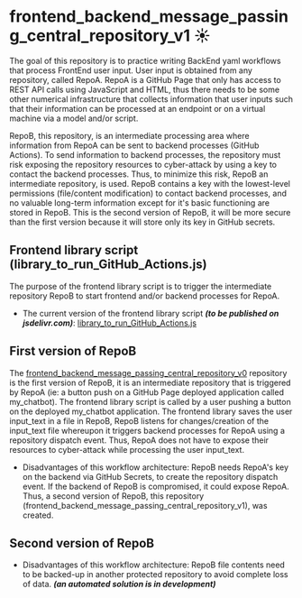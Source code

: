 # frontend_backend_message_passing_central_repository_v1 ☀️

The goal of this repository is to practice writing BackEnd yaml workflows that process FrontEnd user input. User input is obtained from any repository, called RepoA. RepoA is a GitHub Page that only has access to REST API calls using JavaScript and HTML, thus there needs to be some other numerical infrastructure that collects information that user inputs such that their information can be processed at an endpoint or on a virtual machine via a model and/or script.

RepoB, this repository, is an intermediate processing area where information from RepoA can be sent to backend processes (GitHub Actions). To send information to backend processes, the repository must risk exposing the repository resources to cyber-attack by using a key to contact the backend processes. Thus, to minimize this risk, RepoB an intermediate repository, is used. RepoB contains a key with the lowest-level permissions (file/content modification) to contact backend processes, and no valuable long-term information except for it's basic functioning are stored in RepoB. This is the second version of RepoB, it will be more secure than the first version because it will store only its key in GitHub secrets.

## Frontend library script (library_to_run_GitHub_Actions.js)
The purpose of the frontend library script is to trigger the intermediate repository RepoB to start frontend and/or backend processes for RepoA.
- The current version of the frontend library script ***(to be published on jsdelivr.com)***: [library_to_run_GitHub_Actions.js](https://github.com/CodeSolutions2/library_to_run_GitHub_Actions)


## First version of RepoB
The [frontend_backend_message_passing_central_repository_v0](https://github.com/CodeSolutions2/frontend_backend_message_passing_central_repository_v0) repository is the first version of RepoB, it is an intermediate repository that is triggered by RepoA (ie: a button push on a GitHub Page deployed application called my_chatbot). The frontend library script is called by a user pushing a button on the deployed my_chatbot application. The frontend library saves the user input_text in a file in RepoB, RepoB listens for changes/creation of the input_text file whereupon it triggers backend processes for RepoA using a repository dispatch event. Thus, RepoA does not have to expose their resources to cyber-attack while processing the user input_text.

  - Disadvantages of this workflow architecture: RepoB needs RepoA's key on the backend via GitHub Secrets, to create the repository dispatch event. If the backend of RepoB is compromised, it could expose RepoA. Thus, a second version of RepoB, this repository (frontend_backend_message_passing_central_repository_v1), was created.

## Second version of RepoB
  - Disadvantages of this workflow architecture: RepoB file contents need to be backed-up in another protected repository to avoid complete loss of data. ***(an automated solution is in development)***
